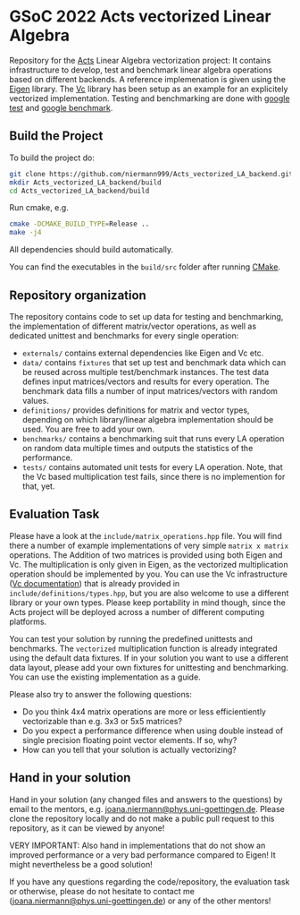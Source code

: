 # GSoC 2022 Acts vectorized Linear Algebra 
Repository for the [Acts](https://github.com/acts-project/acts) Linear Algebra vectorization project: It contains infrastructure to develop, test and benchmark linear algebra operations based on different backends. A reference implemenation is given using the [Eigen](http://eigen.tuxfamily.org) library. The [Vc](https://vcdevel.github.io/Vc-1.4.2/) library has been setup as an example for an explicitely vectorized implementation. Testing and benchmarking are done with [google test](https://google.github.io/googletest/) and [google benchmark](https://github.com/google/benchmark/blob/main/docs/user_guide.md).

## Build the Project

To build the project do:

```sh
git clone https://github.com/niermann999/Acts_vectorized_LA_backend.git
mkdir Acts_vectorized_LA_backend/build
cd Acts_vectorized_LA_backend/build
```
Run cmake, e.g.
```sh
cmake -DCMAKE_BUILD_TYPE=Release ..
make -j4
```

All dependencies should build automatically.

You can find the executables in the ```build/src``` folder after running [CMake](https://cmake.org).


## Repository organization

The repository contains code to set up data for testing and benchmarking, the implementation of different matrix/vector operations, as well as dedicated unittest and benchmarks for every single operation:

-   `externals/` contains external dependencies like Eigen and Vc etc.
-   `data/` contains `fixtures` that set up test and benchmark data which can be reused across multiple test/benchmark instances. The test data defines input matrices/vectors and results for every operation. The benchmark data fills a number of input matrices/vectors with random values.
-   `definitions/` provides definitions for matrix and vector types, depending on which library/linear algebra implementation should be used. You are free to add your own.
-   `benchmarks/` contains a benchmarking suit that runs every LA operation on random data multiple times and outputs the statistics of the performance.
-   `tests/` contains automated unit tests for every LA operation. Note, that the Vc based multiplication test fails, since there is no implemention for that, yet.

## Evaluation Task

Please have a look at the ```include/matrix_operations.hpp``` file. You will find there a number of example implementations of very simple ```matrix x matrix``` operations. The Addition of two matrices is provided using both Eigen and Vc. The multiplication is only given in Eigen, as the vectorized multiplication operation should be implemented by you. You can use the Vc infrastructure ([Vc documentation](https://vcdevel.github.io/Vc-1.4.2/)) that is already provided in ```include/definitions/types.hpp```, but you are also welcome to use a different library or your own types. Please keep portability in mind though, since the Acts project will be deployed across a number of different computing platforms.

You can test your solution by running the predefined unittests and benchmarks. The ```vectorized``` multiplication function is already integrated using the default data fixtures. If in your solution you want to use a different data layout, please add your own fixtures for unittesting and benchmarking. You can use the existing implementation as a guide.

Please also try to answer the following questions:
- Do you think 4x4 matrix operations are more or less efficientiently vectorizable than e.g. 3x3 or 5x5 matrices?
- Do you expect a performance difference when using double instead of single  precision floating point vector elements. If so, why?
- How can you tell that your solution is actually vectorizing?

## Hand in your solution

Hand in your solution (any changed files and answers to the questions) by email to the mentors, e.g. joana.niermann@phys.uni-goettingen.de. Please clone the repository locally and do not make a public pull request to this repository, as it can be viewed by anyone!

VERY IMPORTANT: Also hand in implementations that do not show an improved performance or a very bad performance compared to Eigen! It might nevertheless be a good solution!

If you have any questions regarding the code/repository, the evaluation task or otherwise, please do not hesitate to contact me (joana.niermann@phys.uni-goettingen.de) or any of the other mentors!
